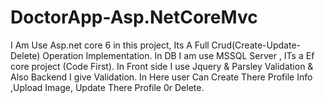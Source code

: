 ﻿# DoctorApp-Asp.NetCoreMvc
I Am Use Asp.net core 6 in this project, Its A Full Crud(Create-Update-Delete) Operation Implementation.
In DB I am use MSSQL Server , ITs a Ef core project (Code First).
In Front side I use Jquery & Parsley Validation & Also Backend I give Validation.
In Here user Can Create There Profile Info ,Upload Image, Update There Profile 0r Delete.


